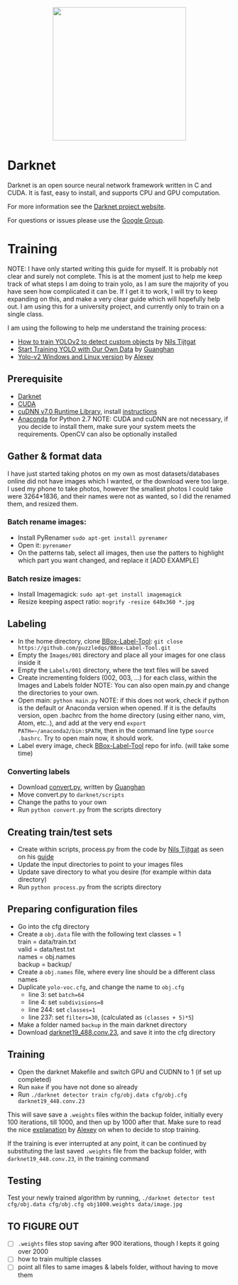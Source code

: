 <p align="center"><img src="http://pjreddie.com/media/files/darknet-black-small.png" height="300"></p>

# Darknet
Darknet is an open source neural network framework written in C and CUDA. It is fast, easy to install, and supports CPU and GPU computation.

For more information see the [Darknet project website](http://pjreddie.com/darknet).

For questions or issues please use the [Google Group](https://groups.google.com/forum/#!forum/darknet).



# Training
NOTE: I have only started writing this guide for myself. It is probably not clear and surely not complete. This is at the moment just to help me keep track of what steps I am doing to train yolo, as I am sure the majority of you have seen how complicated it can be. If I get it to work, I will try to keep expanding on this, and make a very clear guide which will hopefully help out. I am using this for a university project, and currently only to train on a single class.

I am using the following to help me understand the training process:
- [How to train YOLOv2 to detect custom objects](https://timebutt.github.io/static/how-to-train-yolov2-to-detect-custom-objects/) by [Nils Tijtgat](https://github.com/timebutt)
- [Start Training YOLO with Our Own Data](http://guanghan.info/blog/en/my-works/train-yolo/) by [Guanghan](https://github.com/Guanghan)
- [Yolo-v2 Windows and Linux version](https://github.com/AlexeyAB/darknet) by [Alexey](https://github.com/AlexeyAB)

## Prerequisite
- [Darknet](https://github.com/pjreddie/darknet)
- [CUDA](http://docs.nvidia.com/cuda/cuda-installation-guide-linux/index.html)
- [cuDNN v7.0 Runtime Library](https://developer.nvidia.com/rdp/cudnn-download), install [instructions](http://docs.nvidia.com/deeplearning/sdk/cudnn-install/index.html)
- [Anaconda](https://www.anaconda.com/download/#linux) for Python 2.7
NOTE: CUDA and cuDNN are not necessary, if you decide to install them, make sure your system meets the requirements. OpenCV can also be optionally installed


## Gather & format data
I have just started taking photos on my own as most datasets/databases online did not have images which I wanted, or the download were too large. I used my  phone to take photos, however the smallest photos I could take were 3264\*1836, and their names were not as wanted, so I did the renamed them, and resized them.

### Batch rename images:
- Install PyRenamer `sudo apt-get install pyrenamer`
- Open it: `pyrenamer`
- On the patterns tab, select all images, then use the patters to highlight which part you want changed, and replace it [ADD EXAMPLE]

### Batch resize images:
- Install Imagemagick: `sudo apt-get install imagemagick`
- Resize keeping aspect ratio: `mogrify -resize 640x360 *.jpg`

## Labeling
- In the home directory, clone [BBox-Label-Tool](https://github.com/puzzledqs/BBox-Label-Tool.git): `git close https://github.com/puzzledqs/BBox-Label-Tool.git`
- Empty the `Images/001` directory and place all your images for one class inside it
- Empty the `Labels/001` directory, where the text files will be saved
- Create incrementing folders (002, 003, ...) for each class, within the Images and Labels folder
NOTE: You can also open main.py and change the directories to your own.
- Open main: `python main.py`
NOTE: if this does not work, check if python is the default or Anaconda version when opened. If it is the defaults version, open .bachrc from the home directory (using either nano, vim, Atom, etc..), and add at the very end `export PATH=~/anaconda2/bin:$PATH`, then in the command line type `source .bashrc`. Try to open main now, it should work.
- Label every image, check [BBox-Label-Tool](https://github.com/puzzledqs/BBox-Label-Tool.git) repo for info. (will take some time)

### Converting labels
- Download [convert.py](https://github.com/Guanghan/darknet/tree/master/scripts), written by [Guanghan](https://github.com/Guanghan)
- Move convert.py to `darknet/scripts`
- Change the paths to your own
- Run `python convert.py` from the scripts directory

## Creating train/test sets
- Create within scripts, process.py from the code by [Nils Tijtgat](https://github.com/timebutt)  as seen on his [guide](https://timebutt.github.io/static/how-to-train-yolov2-to-detect-custom-objects/)
- Update the input directories to point to your images files
- Update save directory to what you desire (for example within data directory)
- Run `python process.py` from the scripts directory

## Preparing configuration files
- Go into the cfg directory
- Create a `obj.data` file with the following text
      classes = 1  
      train = data/train.txt  
      valid = data/test.txt  
      names = obj.names  
      backup = backup/
- Create a `obj.names` file, where every line should be a different class names
- Duplicate `yolo-voc.cfg`, and change the name to `obj.cfg`
    - line 3: set `batch=64`
    - line 4: set `subdivisions=8`
    - line 244: set `classes=1`
    - line 237: set `filters=30`, (calculated as `(classes + 5)*5`)
- Make a folder named `backup` in the main darknet directory
- Download [darknet19_488.conv.23](https://pjreddie.com/media/files/darknet19_448.conv.23), and save it into the cfg directory

## Training
- Open the darknet Makefile and switch GPU and CUDNN to 1 (if set up completed)
- Run `make` if you have not done so already
- Run `./darknet detector train cfg/obj.data cfg/obj.cfg darknet19_448.conv.23`

This will save save a `.weights` files within the backup folder, initially every 100 iterations, till 1000, and then up by 1000 after that. Make sure to read the nice [explanation](https://github.com/AlexeyAB/darknet#when-should-i-stop-training) by [Alexey](https://github.com/AlexeyAB) on when to decide to stop training.

If the training is ever interrupted at any point, it can be continued by substituting the last saved `.weights` file from the backup folder, with `darknet19_448.conv.23`, in the training command

## Testing
Test your newly trained algorithm by running, `./darknet detector test cfg/obj.data cfg/obj.cfg obj1000.weights data/image.jpg`

## TO FIGURE OUT
- [ ] `.weights` files stop saving after 900 iterations, though I kepts it going over 2000
- [ ] how to train multiple classes
- [ ] point all files to same images & labels folder, without having to move them
